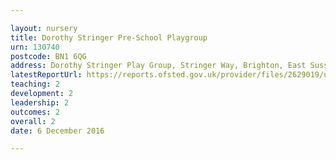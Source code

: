 ```yaml
---

layout: nursery
title: Dorothy Stringer Pre-School Playgroup
urn: 130740
postcode: BN1 6QG
address: Dorothy Stringer Play Group, Stringer Way, Brighton, East Sussex, BN1 6QG
latestReportUrl: https://reports.ofsted.gov.uk/provider/files/2629019/urn/130740.pdf
teaching: 2
development: 2
leadership: 2
outcomes: 2
overall: 2
date: 6 December 2016

---
```

